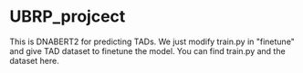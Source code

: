 # UBRP_projcect
This is DNABERT2 for predicting TADs.
We just modify train.py in "finetune" and give TAD dataset to finetune the model.
You can find train.py and the dataset here.

